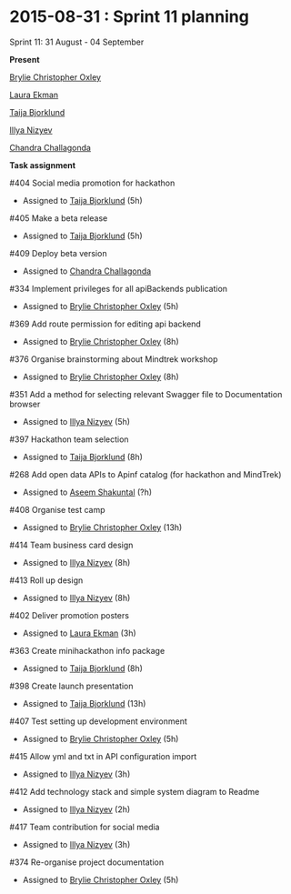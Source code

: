 # 2015-08-31 : Sprint 11 planning

Sprint 11: 31 August - 04 September

**Present**

[Brylie Christopher Oxley](https://apinf.hackpad.com/ep/profile/wbZ2WS6e73L)

[Laura Ekman](https://apinf.hackpad.com/ep/profile/Gdh9g3Hy7P6)

[Taija Bjorklund](https://apinf.hackpad.com/ep/profile/qMJYdtOf8Ww)

[Illya Nizyev](/ep/profile/w4lbdyiXvgi)

[Chandra Challagonda](/ep/profile/swTYKWJpF5W)

**Task assignment**

#404 Social media promotion for hackathon

*   Assigned to [Taija Bjorklund](/ep/profile/qMJYdtOf8Ww) (5h)

#405 Make a beta release

*   Assigned to [Taija Bjorklund](/ep/profile/qMJYdtOf8Ww) (5h)

#409 Deploy beta version

*   Assigned to [Chandra Challagonda](/ep/profile/swTYKWJpF5W)

#334 Implement privileges for all apiBackends publication

*   Assigned to [Brylie Christopher Oxley](https://apinf.hackpad.com/ep/profile/wbZ2WS6e73L) (5h)

#369 Add route permission for editing api backend

*   Assigned to [Brylie Christopher Oxley](/ep/profile/wbZ2WS6e73L) (8h)

#376 Organise brainstorming about Mindtrek workshop

*   Assigned to [Brylie Christopher Oxley](/ep/profile/wbZ2WS6e73L) (8h)

#351 Add a method for selecting relevant Swagger file to Documentation browser

*   Assigned to [Illya Nizyev](/ep/profile/w4lbdyiXvgi) (5h)

#397 Hackathon team selection

*   Assigned to [Taija Bjorklund](/ep/profile/qMJYdtOf8Ww) (8h)

#268 Add open data APIs to Apinf catalog (for hackathon and MindTrek)

*   Assigned to [Aseem Shakuntal](/ep/profile/sWTEun2Rf6U) (?h)

#408 Organise test camp

*   Assigned to [Brylie Christopher Oxley](/ep/profile/wbZ2WS6e73L) (13h)

#414 Team business card design

*   Assigned to [Illya Nizyev](/ep/profile/w4lbdyiXvgi) (8h)

#413 Roll up design

*   Assigned to [Illya Nizyev](/ep/profile/w4lbdyiXvgi) (8h)

#402 Deliver promotion posters

*   Assigned to [Laura Ekman](/ep/profile/Gdh9g3Hy7P6) (3h)

#363 Create minihackathon info package

*   Assigned to [Taija Bjorklund](/ep/profile/qMJYdtOf8Ww) (8h)

#398 Create launch presentation

*   Assigned to [Taija Bjorklund](/ep/profile/qMJYdtOf8Ww) (13h)

#407 Test setting up development environment

*   Assigned to [Brylie Christopher Oxley](/ep/profile/wbZ2WS6e73L) (5h)

#415 Allow yml and txt in API configuration import

*   Assigned to [Illya Nizyev](/ep/profile/w4lbdyiXvgi) (3h)

#412 Add technology stack and simple system diagram to Readme

*   Assigned to [Illya Nizyev](https://apinf.hackpad.com/ep/profile/w4lbdyiXvgi) (2h)

#417 Team contribution for social media

*   Assigned to [Illya Nizyev](/ep/profile/w4lbdyiXvgi) (3h)

#374 Re-organise project documentation

*   Assigned to [Brylie Christopher Oxley](/ep/profile/wbZ2WS6e73L) (5h)